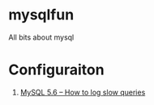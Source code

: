 # mysqlfun
All bits about mysql

# Configuraiton
1. [MySQL 5.6 – How to log slow queries](http://heatware.net/databases/mysql-56-how-to-log-slow-queries-linux/)

